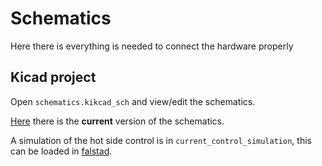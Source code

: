 # Schematics
Here there is everything is needed to connect the hardware properly

## Kicad project
Open `schematics.kikcad_sch` and view/edit the schematics.

[Here](./schematics.pdf) there is the **current** version of the schematics.

A simulation of the hot side control is in `current_control_simulation`, this can be loaded in [falstad](https://www.falstad.com/circuit/).
